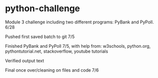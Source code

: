 # python-challenge

Module 3 challenge including two different programs: PyBank and PyPoll. 6/28

Pushed first saved batch to git 7/5

Finished PyBank and PyPoll 7/5, with help from: w3schools, python.org, pythontutorial.net, stackoverflow, youtube tutorials

Verified output text

Final once over/cleaning on files and code 7/6